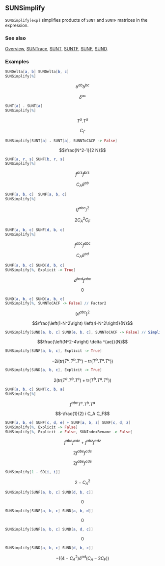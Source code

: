 ## SUNSimplify

`SUNSimplify[exp]` simplifies products of `SUNT` and `SUNTF` matrices in the expression.

### See also

[Overview](Extra/FeynCalc.md), [SUNTrace](SUNTrace.md), [SUNT](SUNT.md), [SUNTF](SUNTF.md), [SUNF](SUNF.md), [SUND](SUND.md).

### Examples

```mathematica
SUNDelta[a, b] SUNDelta[b, c]
SUNSimplify[%]
```

$$\delta ^{ab} \delta ^{bc}$$

$$\delta ^{ac}$$

```mathematica
SUNT[a] . SUNT[a]
SUNSimplify[%]
```

$$T^a.T^a$$

$$C_F$$

```mathematica
SUNSimplify[SUNT[a] . SUNT[a], SUNNToCACF -> False]
```

$$\frac{N^2-1}{2 N}$$

```mathematica
SUNF[a, r, s] SUNF[b, r, s]
SUNSimplify[%]
```

$$f^{ars} f^{brs}$$

$$C_A \delta ^{ab}$$

```mathematica
SUNF[a, b, c]  SUNF[a, b, c]
SUNSimplify[%]
```

$$\left(f^{abc}\right)^2$$

$$2 C_A^2 C_F$$

```mathematica
SUNF[a, b, c] SUNF[d, b, c]
SUNSimplify[%]
```

$$f^{abc} f^{dbc}$$

$$C_A \delta ^{ad}$$

```mathematica
SUNF[a, b, c] SUND[d, b, c]
SUNSimplify[%, Explicit -> True]
```

$$d^{bcd} f^{abc}$$

$$0$$

```mathematica
SUND[a, b, c] SUND[a, b, c]
SUNSimplify[%, SUNNToCACF -> False] // Factor2
```

$$\left(d^{abc}\right)^2$$

$$\frac{\left(1-N^2\right) \left(4-N^2\right)}{N}$$

```mathematica
SUNSimplify[SUND[a, b, c] SUND[e, b, c], SUNNToCACF -> False] // Simplify
```

$$\frac{\left(N^2-4\right) \delta ^{ae}}{N}$$

```mathematica
SUNSimplify[SUNF[a, b, c], Explicit -> True]
```

$$-2 i \left(\text{tr}(T^a.T^b.T^c)-\text{tr}(T^b.T^a.T^c)\right)$$

```mathematica
SUNSimplify[SUND[a, b, c], Explicit -> True]
```

$$2 \left(\text{tr}(T^a.T^b.T^c)+\text{tr}(T^b.T^a.T^c)\right)$$

```mathematica
SUNF[a, b, c] SUNT[c, b, a]
SUNSimplify[%]
```

$$f^{abc} T^c.T^b.T^a$$

$$-\frac{1}{2} i C_A C_F$$

```mathematica
SUNF[a, b, e] SUNF[c, d, e] + SUNF[a, b, z] SUNF[c, d, z]
SUNSimplify[%, Explicit -> False]
SUNSimplify[%, Explicit -> False, SUNIndexRename -> False]
```

$$f^{abe} f^{cde}+f^{abz} f^{cdz}$$

$$2 f^{abe} f^{cde}$$

$$2 f^{abe} f^{cde}$$

```mathematica
SUNSimplify[1 - SD[i, i]]
```

$$2-C_A^2$$

```mathematica
SUNSimplify[SUNF[a, b, c] SUND[d, b, c]]
```

$$0$$

```mathematica
SUNSimplify[SUNF[a, b, c] SUND[a, b, d]]
```

$$0$$

```mathematica
SUNSimplify[SUNF[a, b, c] SUND[a, d, c]]
```

$$0$$

```mathematica
SUNSimplify[SUND[a, b, c] SUND[d, b, c]]
```

$$-\left(\left(4-C_A^2\right) \delta ^{ad} \left(C_A-2 C_F\right)\right)$$
